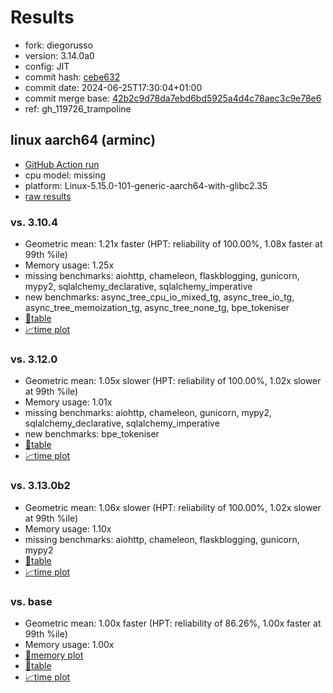 # Results

- fork: diegorusso
- version: 3.14.0a0
- config: JIT
- commit hash: [cebe632](https://github.com/diegorusso/cpython/commit/cebe632)
- commit date: 2024-06-25T17:30:04+01:00
- commit merge base: [42b2c9d78da7ebd6bd5925a4d4c78aec3c9e78e6](https://github.com/diegorusso/cpython/commit/42b2c9d78da7ebd6bd5925a4d4c78aec3c9e78e6)
- ref: gh_119726_trampoline

## linux aarch64 (arminc)

- [GitHub Action run](https://github.com/faster-cpython/benchmarking/actions/runs/9671258814)
- cpu model: missing
- platform: Linux-5.15.0-101-generic-aarch64-with-glibc2.35
- [raw results](bm-20240625-arminc-aarch64-diegorusso-gh_119726_trampoline-3.14.0a0-cebe632.json)

### vs. 3.10.4

- Geometric mean: 1.21x faster (HPT: reliability of 100.00%, 1.08x faster at 99th %ile)
- Memory usage: 1.25x
- missing benchmarks: aiohttp, chameleon, flaskblogging, gunicorn, mypy2, sqlalchemy_declarative, sqlalchemy_imperative
- new benchmarks: async_tree_cpu_io_mixed_tg, async_tree_io_tg, async_tree_memoization_tg, async_tree_none_tg, bpe_tokeniser
- [📄table](bm-20240625-arminc-aarch64-diegorusso-gh_119726_trampoline-3.14.0a0-cebe632-vs-3.10.4.md)
- [📈time plot](bm-20240625-arminc-aarch64-diegorusso-gh_119726_trampoline-3.14.0a0-cebe632-vs-3.10.4.svg)

### vs. 3.12.0

- Geometric mean: 1.05x slower (HPT: reliability of 100.00%, 1.02x slower at 99th %ile)
- Memory usage: 1.01x
- missing benchmarks: aiohttp, chameleon, gunicorn, mypy2, sqlalchemy_declarative, sqlalchemy_imperative
- new benchmarks: bpe_tokeniser
- [📄table](bm-20240625-arminc-aarch64-diegorusso-gh_119726_trampoline-3.14.0a0-cebe632-vs-3.12.0.md)
- [📈time plot](bm-20240625-arminc-aarch64-diegorusso-gh_119726_trampoline-3.14.0a0-cebe632-vs-3.12.0.svg)

### vs. 3.13.0b2

- Geometric mean: 1.06x slower (HPT: reliability of 100.00%, 1.02x slower at 99th %ile)
- Memory usage: 1.10x
- missing benchmarks: aiohttp, chameleon, flaskblogging, gunicorn, mypy2
- [📄table](bm-20240625-arminc-aarch64-diegorusso-gh_119726_trampoline-3.14.0a0-cebe632-vs-3.13.0b2.md)
- [📈time plot](bm-20240625-arminc-aarch64-diegorusso-gh_119726_trampoline-3.14.0a0-cebe632-vs-3.13.0b2.svg)

### vs. base

- Geometric mean: 1.00x faster (HPT: reliability of 86.26%, 1.00x faster at 99th %ile)
- Memory usage: 1.00x
- [🧠memory plot](bm-20240625-arminc-aarch64-diegorusso-gh_119726_trampoline-3.14.0a0-cebe632-vs-base-mem.svg)
- [📄table](bm-20240625-arminc-aarch64-diegorusso-gh_119726_trampoline-3.14.0a0-cebe632-vs-base.md)
- [📈time plot](bm-20240625-arminc-aarch64-diegorusso-gh_119726_trampoline-3.14.0a0-cebe632-vs-base.svg)

